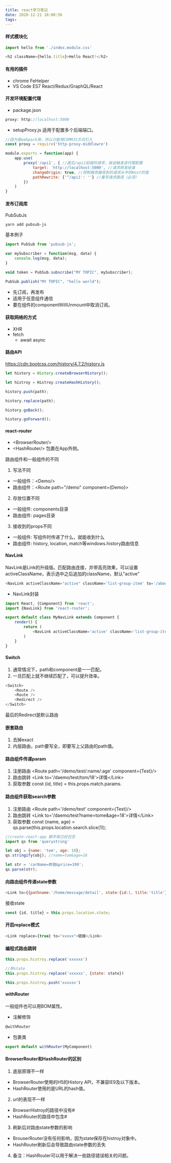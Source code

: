 ```yaml
---
title: react学习笔记
date: 2020-12-21 18:00:56
tags:
---
```


#### 样式模块化
```js
import hello from './index.module.css'

<h2 className={hello.title}>Hello React!</h2>
```
#### 有用的插件
- chrome
FeHelper
- VS Code
ES7 React/Redux/GraphQL/React

<!-- more -->

#### 开发环境配置代理
- package.json
```js
proxy: http://localhost:5000
```
- setupProxy.js
适用于配置多个后端端口。
```js
//因为是webpack用，所以只能用COMMJS方式引入
const proxy = require('http-proxy-middlewre')

module.exports = function(app) {
    app.use(
        proxy('/api1', { //遇见/api1前缀的请求，就会触发该代理配置
            target: 'http://localhost:5000', //请求转发给谁
            changeOrigin: true, //控制服务器收到的请求头中的Host的值
            pathRewrite: {'^/api1': ''} //重写请求路径（必须）
        })
    )
}
```


#### 发布订阅库
PubSubJs
```
yarn add pubsub-js
```

基本例子
```js
import PubSub from 'pubsub-js';

var mySubscriber = function(msg, data) {
    console.log(msg, data);
}

void token = PubSub.subscribe("MY TOPIC", mySubscriber);

PubSub.publish("MY TOPIC", "hello world");
```
- 先订阅，再发布
- 适用于任意组件通信
- 要在组件的componentWillUnmount中取消订阅。


#### 获取网络的方式
- XHR
- fetch
    - await async

#### 路由API
https://cdn.bootcss.com/history/4.7.2/history.js
```js
let history = History.createBrowserHistory();

let histroy = Histroy.createHashHistory();

history.push(path);

history.replace(path);

history.goBack();

history.goForward();
```


#### react-router
- \<BrowserRouter/>
- \<HashRouter/>
包裹在App外侧。

路由组件和一般组件的不同
1. 写法不同
- 一般组件：\<Demo/>
- 路由组件：\<Route path="/demo" component={Demo}>
2. 存放位置不同
- 一般组件: components目录
- 路由组件: pages目录
3. 接收到的props不同
- 一般组件: 写组件时传递了什么，就能收到什么
- 路由组件: history, location, match等windows.history路由信息

#### NavLink
NavLink是Link的升级版。匹配路由连接，并带高亮效果，可以设置activeClassName，表示选中之后追加的className，默认"active"
```js
<NavLink activeClassName="active" className='list-group-item' to='/about'>About</NavLink>
```
- NavLink封装
```js
import React, {Component} from 'react';
import {NavLink} from 'react-router';

export default class MyNavLink extends Component {
    render() {
        return (
            <NavLink activeClassName='active' className='list-group-item' {...this.props}>{this.props.children}</NavLink>
        )
    }
}
```
#### Switch
1. 通常情况下，path和component是一一匹配。
2. 一旦匹配上就不继续匹配了，可以提升效率。
```js
<Switch>
    <Route />
    <Route />
    <Redirect />
</Switch>
```
最后的Redirect是默认路由

#### 嵌套路由
1. 去掉exact
2. 内层路由，path要写全，即要写上父路由的path值。

#### 路由组件传递param
1. 注册路由 \<Route path='/demo/test/:name/:age' component={Test}/>
2. 路由跳转 \<Link to='/daemo/test/tom/18'>详情\</Link>
3. 获取参数 const {id, title} = this.props.match.params.

#### 路由组件获取search参数
1. 注册路由 \<Route path='/demo/test' component={Test}/>
2. 路由跳转 \<Link to='/daemo/test?name=tome&age=18'>详情\</Link>
3. 获取参数 const {name, age} = qs.parse(this.props.location.search.slice(1));
```js
//create-react-app 脚手架已经包含
import qs from 'querystring'

let obj = {name: 'tom', age: 18};
qs.stringify(obj); //name=tom&age=18

let str = 'carName=奔驰&price=199';
qs.parse(str);
```
#### 向路由组件传递state参数

```js
<Link to={{pathname:'/home/message/detail', state:{id:1, title:'title'}}}>链接</Link>
```
接收state
```js
const {id, title} = this.props.location.state;
```

#### 开启replace模式
```js
<Link replace={true} to="xxxxx">链接</Link>
```

#### 编程式路由跳转
```js
this.props.histroy.replace('xxxxxx')

//带state
this.props.histroy.replace('xxxxxx', {state: state})

this.props.histroy.push('xxxxxx')
```
#### withRouter
一般组件也可以用BOM属性。
- 注解修饰
```js
@withRouter
```
- 包裹类
```js
export default withRouter(MyComponent)
```

#### BrowserRouter和HashRouter的区别
1. 底层原理不一样
- BrowserRouter使用的H5的History API，不兼容IE9及以下版本。
- HashRouter使用的是URL的hash值。
2. url的表现不一样
- BrowserHistroy的路径中没有#
- HashRouter的路径中包含#
3. 刷新后对路由state参数的影响
- BrouserRouter没有任何影响，因为state保存在histroy对象中。
- HashRouter刷新后会导致路由state参数的丢失
4. 备注：HashRouter可以用于解决一些路径错误相关的问题。